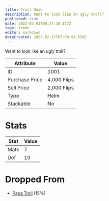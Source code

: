 ```yaml
---
title: Troll Mask
description: Want to look like an ugly troll?
published: true
date: 2023-03-01T00:27:18.127Z
tags: items
editor: markdown
dateCreated: 2023-02-17T07:00:54.550Z
---
```


Want to look like an ugly troll?

|Attribute|Value|
|-|-|
|ID|1001|
|Purchase Price|4,000 Flips|
|Sell Price|2,000 Flips|
|Type|Helm|
|Stackable|No|

# Stats
|Stat|Value|
|-|-|
|Matk|7|
|Def|10|

# Dropped From
 * [Papa Troll](/monsters/papa-troll) (15%)
